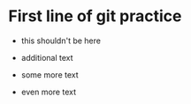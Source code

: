 # First line of git practice

- this shouldn't be here

- additional text

- some more text

- even more text 
